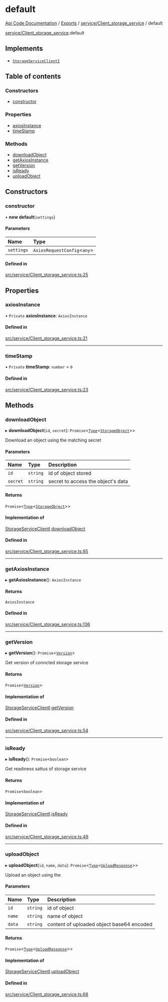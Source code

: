 # default
[Api Code Documentation](../README.md) / [Exports](../modules.md) / [service/Client\_storage\_service](../modules/service_Client_storage_service.md) / default

[service/Client\_storage\_service](../modules/service_Client_storage_service.md).default

## Implements

- [`StorageServiceClientI`](../interfaces/service_Client_storage_service_h.StorageServiceClientI.md)

## Table of contents

### Constructors

- [constructor](service_Client_storage_service.default.md#constructor)

### Properties

- [axiosInstance](service_Client_storage_service.default.md#axiosinstance)
- [timeStamp](service_Client_storage_service.default.md#timestamp)

### Methods

- [downloadObject](service_Client_storage_service.default.md#downloadobject)
- [getAxiosInstance](service_Client_storage_service.default.md#getaxiosinstance)
- [getVersion](service_Client_storage_service.default.md#getversion)
- [isReady](service_Client_storage_service.default.md#isready)
- [uploadObject](service_Client_storage_service.default.md#uploadobject)

## Constructors

### constructor

• **new default**(`settings`)

#### Parameters

| Name | Type |
| :------ | :------ |
| `settings` | `AxiosRequestConfig`\<`any`\> |

#### Defined in

[src/service/Client_storage_service.ts:25](https://github.com/openkfw/TruBudget/blob/92640998/api/src/service/Client_storage_service.ts#L25)

## Properties

### axiosInstance

• `Private` **axiosInstance**: `AxiosInstance`

#### Defined in

[src/service/Client_storage_service.ts:21](https://github.com/openkfw/TruBudget/blob/92640998/api/src/service/Client_storage_service.ts#L21)

___

### timeStamp

• `Private` **timeStamp**: `number` = `0`

#### Defined in

[src/service/Client_storage_service.ts:23](https://github.com/openkfw/TruBudget/blob/92640998/api/src/service/Client_storage_service.ts#L23)

## Methods

### downloadObject

▸ **downloadObject**(`id`, `secret`): `Promise`\<[`Type`](../modules/result.md#type)\<[`StorageObject`](../interfaces/service_Client_storage_service_h.StorageObject.md)\>\>

Download an object using the matching secret

#### Parameters

| Name | Type | Description |
| :------ | :------ | :------ |
| `id` | `string` | id of object stored |
| `secret` | `string` | secret to access the object's data |

#### Returns

`Promise`\<[`Type`](../modules/result.md#type)\<[`StorageObject`](../interfaces/service_Client_storage_service_h.StorageObject.md)\>\>

#### Implementation of

[StorageServiceClientI](../interfaces/service_Client_storage_service_h.StorageServiceClientI.md).[downloadObject](../interfaces/service_Client_storage_service_h.StorageServiceClientI.md#downloadobject)

#### Defined in

[src/service/Client_storage_service.ts:95](https://github.com/openkfw/TruBudget/blob/92640998/api/src/service/Client_storage_service.ts#L95)

___

### getAxiosInstance

▸ **getAxiosInstance**(): `AxiosInstance`

#### Returns

`AxiosInstance`

#### Defined in

[src/service/Client_storage_service.ts:136](https://github.com/openkfw/TruBudget/blob/92640998/api/src/service/Client_storage_service.ts#L136)

___

### getVersion

▸ **getVersion**(): `Promise`\<[`Version`](../interfaces/service_Client_storage_service_h.Version.md)\>

Get version of conncted storage service

#### Returns

`Promise`\<[`Version`](../interfaces/service_Client_storage_service_h.Version.md)\>

#### Implementation of

[StorageServiceClientI](../interfaces/service_Client_storage_service_h.StorageServiceClientI.md).[getVersion](../interfaces/service_Client_storage_service_h.StorageServiceClientI.md#getversion)

#### Defined in

[src/service/Client_storage_service.ts:54](https://github.com/openkfw/TruBudget/blob/92640998/api/src/service/Client_storage_service.ts#L54)

___

### isReady

▸ **isReady**(): `Promise`\<`boolean`\>

Get readiness sattus of storage service

#### Returns

`Promise`\<`boolean`\>

#### Implementation of

[StorageServiceClientI](../interfaces/service_Client_storage_service_h.StorageServiceClientI.md).[isReady](../interfaces/service_Client_storage_service_h.StorageServiceClientI.md#isready)

#### Defined in

[src/service/Client_storage_service.ts:49](https://github.com/openkfw/TruBudget/blob/92640998/api/src/service/Client_storage_service.ts#L49)

___

### uploadObject

▸ **uploadObject**(`id`, `name`, `data`): `Promise`\<[`Type`](../modules/result.md#type)\<[`UploadResponse`](../interfaces/service_Client_storage_service_h.UploadResponse.md)\>\>

Upload an object using the

#### Parameters

| Name | Type | Description |
| :------ | :------ | :------ |
| `id` | `string` | id of object |
| `name` | `string` | name of object |
| `data` | `string` | content of uploaded object base64 encoded |

#### Returns

`Promise`\<[`Type`](../modules/result.md#type)\<[`UploadResponse`](../interfaces/service_Client_storage_service_h.UploadResponse.md)\>\>

#### Implementation of

[StorageServiceClientI](../interfaces/service_Client_storage_service_h.StorageServiceClientI.md).[uploadObject](../interfaces/service_Client_storage_service_h.StorageServiceClientI.md#uploadobject)

#### Defined in

[src/service/Client_storage_service.ts:68](https://github.com/openkfw/TruBudget/blob/92640998/api/src/service/Client_storage_service.ts#L68)
